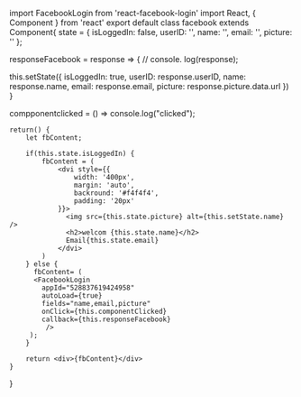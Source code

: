 import FacebookLogin from 'react-facebook-login'
import React, { Component } from 'react'
export default class facebook extends Component{
    state = {
        isLoggedIn: false,
        userID: '',
        name: '',
        email: '',
        picture: ''
};


responseFacebook = response => {
 // console. log(response);

 this.setState({
    isLoggedIn: true,
    userID: response.userID,
    name: response.name,
    email: response.email,
    picture: response.picture.data.url
 })
}

compponentclicked = () => console.log("clicked");

    return() {
        let fbContent;

        if(this.state.isLoggedIn) {
            fbContent = (
                <dvi style={{
                    width: '400px',
                    margin: 'auto',
                    backround: '#f4f4f4',
                    padding: '20px'
                }}>
                  <img src={this.state.picture} alt={this.setState.name} />
                  <h2>welcom {this.state.name}</h2>
                  Email{this.state.email}
                </dvi>
            )
        } else {
          fbContent= (
          <FacebookLogin
            appId="528837619424958"
            autoLoad={true}
            fields="name,email,picture"
            onClick={this.componentClicked}
            callback={this.responseFacebook}
             />
         );
        }

        return <div>{fbContent}</div> 
    }
}   
